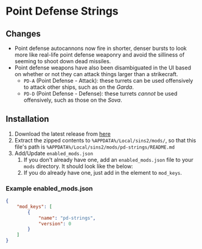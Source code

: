 # Point Defense Strings

## Changes

- Point defense autocannons now fire in shorter, denser bursts to look more like real-life point defense weaponry and avoid the silliness of seeming to shoot down dead missiles.
- Point defense weapons have also been disambiguated in the UI based on whether or not they can attack things larger than a strikecraft.
  - `PD-A` (Point Defense - Attack): these turrets can be used offensively to attack other ships, such as on the _Garda_.
  - `PD-D` (Point Defense - Defense): these turrets _cannot_ be used offensively, such as those on the _Sova_.

## Installation

1. Download the latest release from [here](https://github.com/VoltCruelerz/pd-strings/releases)
2. Extract the zipped contents to `%APPDATA%/Local/sins2/mods/`, so that this file's path is `%APPDATA%/Local/sins2/mods/pd-strings/README.md`
3. Add/Update `enabled_mods.json`
    1. If you don't already have one, add an `enabled_mods.json` file to your `mods` directory. It should look like the below:
    2. If you do already have one, just add in the element to `mod_keys`.

### Example enabled_mods.json

```json
{
    "mod_keys": [
        {
            "name": "pd-strings",
            "version": 0
        }
    ]
}
```
